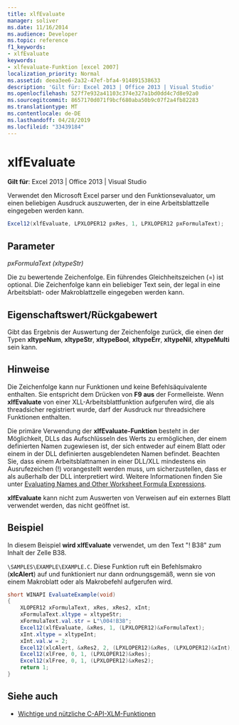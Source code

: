 ```yaml
---
title: xlfEvaluate
manager: soliver
ms.date: 11/16/2014
ms.audience: Developer
ms.topic: reference
f1_keywords:
- xlfEvaluate
keywords:
- xlfevaluate-Funktion [excel 2007]
localization_priority: Normal
ms.assetid: deea3ee6-2a32-47ef-bfa4-914891538633
description: 'Gilt für: Excel 2013 | Office 2013 | Visual Studio'
ms.openlocfilehash: 527f7e932a41103c374e327a1bd0dd4c7d8e92a0
ms.sourcegitcommit: 8657170d071f9bcf680aba50b9c07f2a4fb82283
ms.translationtype: MT
ms.contentlocale: de-DE
ms.lasthandoff: 04/28/2019
ms.locfileid: "33439184"
---
```

# <a name="xlfevaluate"></a>xlfEvaluate

 **Gilt für**: Excel 2013 | Office 2013 | Visual Studio 
  
Verwendet den Microsoft Excel parser und den Funktionsevaluator, um einen beliebigen Ausdruck auszuwerten, der in eine Arbeitsblattzelle eingegeben werden kann.
  
```cs
Excel12(xlfEvaluate, LPXLOPER12 pxRes, 1, LPXLOPER12 pxFormulaText);
```

## <a name="parameters"></a>Parameter

 _pxFormulaText (xltypeStr)_
  
Die zu bewertende Zeichenfolge. Ein führendes Gleichheitszeichen (=) ist optional. Die Zeichenfolge kann ein beliebiger Text sein, der legal in eine Arbeitsblatt- oder Makroblattzelle eingegeben werden kann.
  
## <a name="property-valuereturn-value"></a>Eigenschaftswert/Rückgabewert

Gibt das Ergebnis der Auswertung der Zeichenfolge zurück, die einen der Typen **xltypeNum**, **xltypeStr**, **xltypeBool**, **xltypeErr**, **xltypeNil**, **xltypeMulti** sein kann.
  
## <a name="remarks"></a>Hinweise

Die Zeichenfolge kann nur Funktionen und keine Befehlsäquivalente enthalten. Sie entspricht dem Drücken von **F9 aus** der Formelleiste. Wenn **xlfEvaluate** von einer XLL-Arbeitsblattfunktion aufgerufen wird, die als threadsicher registriert wurde, darf der Ausdruck nur threadsichere Funktionen enthalten. 
  
Die primäre Verwendung der **xlfEvaluate-Funktion** besteht in der Möglichkeit, DLLs das Aufschlüsseln des Werts zu ermöglichen, der einem definierten Namen zugewiesen ist, der sich entweder auf einem Blatt oder einem in der DLL definierten ausgeblendeten Namen befindet. Beachten Sie, dass einem Arbeitsblattnamen in einer DLL/XLL mindestens ein Ausrufezeichen (!) vorangestellt werden muss, um sicherzustellen, dass er als außerhalb der DLL interpretiert wird. Weitere Informationen finden Sie unter [Evaluating Names and Other Worksheet Formula Expressions](evaluating-names-and-other-worksheet-formula-expressions.md).
  
 **xlfEvaluate** kann nicht zum Auswerten von Verweisen auf ein externes Blatt verwendet werden, das nicht geöffnet ist. 
  
## <a name="example"></a>Beispiel

In diesem Beispiel **wird xlfEvaluate** verwendet, um den Text "! B38" zum Inhalt der Zelle B38. 
  
 `\SAMPLES\EXAMPLE\EXAMPLE.C`. Diese Funktion ruft ein Befehlsmakro (**xlcAlert**) auf und funktioniert nur dann ordnungsgemäß, wenn sie von einem Makroblatt oder als Makrobefehl aufgerufen wird.
  
```cs
short WINAPI EvaluateExample(void)
{
    XLOPER12 xFormulaText, xRes, xRes2, xInt;
    xFormulaText.xltype = xltypeStr;
    xFormulaText.val.str = L"\004!B38";
    Excel12(xlfEvaluate, &xRes, 1, (LPXLOPER12)&xFormulaText);
    xInt.xltype = xltypeInt;
    xInt.val.w = 2;
    Excel12(xlcAlert, &xRes2, 2, (LPXLOPER12)&xRes, (LPXLOPER12)&xInt);
    Excel12(xlFree, 0, 1, (LPXLOPER12)&xRes);
    Excel12(xlFree, 0, 1, (LPXLOPER12)&xRes2);
    return 1;
}
```

## <a name="see-also"></a>Siehe auch

- [Wichtige und nützliche C-API-XLM-Funktionen](essential-and-useful-c-api-xlm-functions.md)

